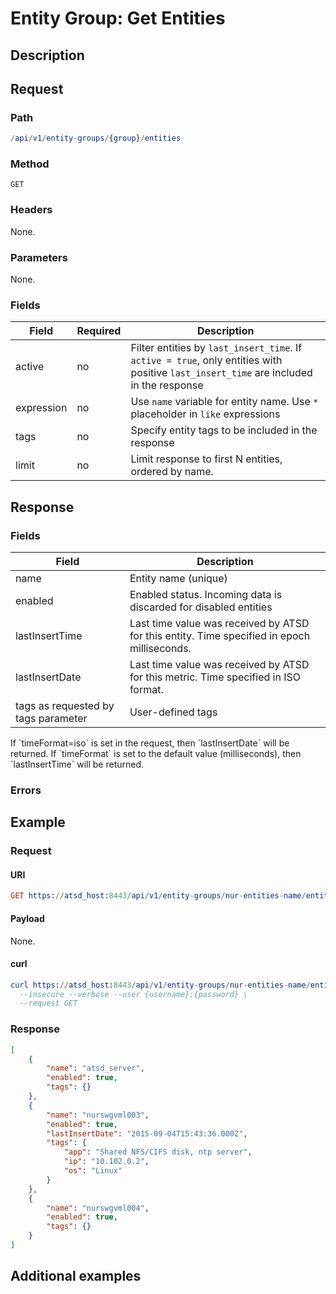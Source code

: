 # Entity Group: Get Entities

## Description

## Request

### Path

```elm
/api/v1/entity-groups/{group}/entities
```
### Method

```
GET
```

### Headers

None.

### Parameters

None.

### Fields

|**Field**|**Required**|**Description**|
|---|---|---|
|active|no| Filter entities by `last_insert_time`. If `active = true`, only entities with positive `last_insert_time` are included in the response|
|expression|no|Use `name` variable for entity name. Use `*` placeholder in `like` expressions|
|tags|no|Specify entity tags to be included in the response|
|limit|no|Limit response to first N entities, ordered by name.|

## Response

### Fields

| **Field**                                 | **Description**                                                                             |
|------------------------------------------|---------------------------------------------------------------------------------------------|
| name                                     | Entity name (unique)                                                                        |
| enabled                                  | Enabled status. Incoming data is discarded for disabled entities                            |
| lastInsertTime                           | Last time value was received by ATSD for this entity. Time specified in epoch milliseconds. |
|lastInsertDate|Last time value was received by ATSD for this metric. Time specified in ISO format.|
|tags as requested by tags parameter|User-defined tags|

<aside class="notice">
If `timeFormat=iso` is set in the request, then `lastInsertDate` will be returned. If `timeFormat` is set to the default value (milliseconds), then `lastInsertTime` will be returned.
</aside>

### Errors

## Example

### Request

#### URI

```elm
GET https://atsd_host:8443/api/v1/entity-groups/nur-entities-name/entities?timeFormat=iso&tags=*&limit=3
```

#### Payload

None.

#### curl

```elm
curl https://atsd_host:8443/api/v1/entity-groups/nur-entities-name/entities?timeFormat=iso&tags=*&limit=3 \
  --insecure --verbose --user {username}:{password} \
  --request GET 
  ```
  
### Response

```json
[
    {
        "name": "atsd_server",
        "enabled": true,
        "tags": {}
    },
    {
        "name": "nurswgvml003",
        "enabled": true,
        "lastInsertDate": "2015-09-04T15:43:36.000Z",
        "tags": {
            "app": "Shared NFS/CIFS disk, ntp server",
            "ip": "10.102.0.2",
            "os": "Linux"
        }
    },
    {
        "name": "nurswgvml004",
        "enabled": true,
        "tags": {}
    }
]
```

## Additional examples

